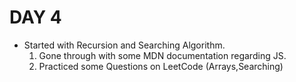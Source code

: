 # DAY 4

- Started with Recursion and Searching Algorithm.
    1. Gone through with some MDN documentation regarding JS.
    2. Practiced some Questions on LeetCode (Arrays,Searching)